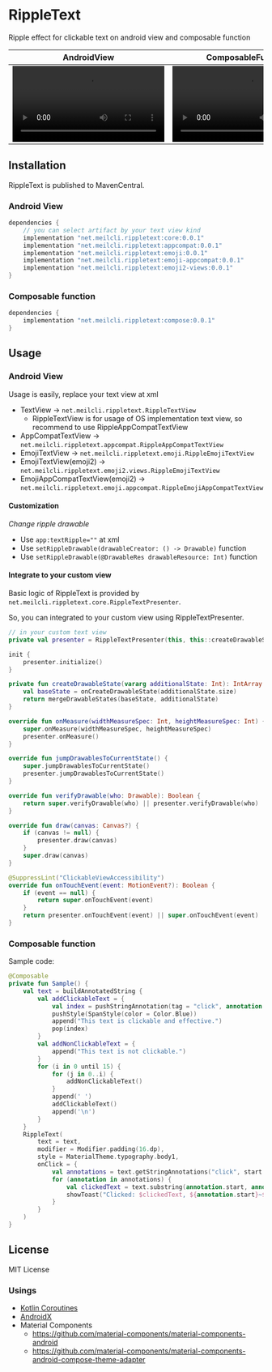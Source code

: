 # RippleText
Ripple effect for clickable text on android view and composable function

|AndroidView|ComposableFunction|
|:--:|:--:|
|<video src="https://user-images.githubusercontent.com/2821921/176992575-4cd57cde-9b54-455d-8734-462efba3c7f2.mp4" />|<video src="https://user-images.githubusercontent.com/2821921/176992580-090c9d8e-3762-4923-8c4c-7d870c164896.mp4" />|

## Installation
RippleText is published to MavenCentral.

### Android View
```groovy
dependencies {
    // you can select artifact by your text view kind
    implementation "net.meilcli.rippletext:core:0.0.1"
    implementation "net.meilcli.rippletext:appcompat:0.0.1"
    implementation "net.meilcli.rippletext:emoji:0.0.1"
    implementation "net.meilcli.rippletext:emoji-appcompat:0.0.1"
    implementation "net.meilcli.rippletext:emoji2-views:0.0.1"
}
```

### Composable function
```groovy
dependencies {
    implementation "net.meilcli.rippletext:compose:0.0.1"
}
```

## Usage
### Android View
Usage is easily, replace your text view at xml
- TextView -> `net.meilcli.rippletext.RippleTextView`
  - RippleTextView is for usage of OS implementation text view, so recommend to use RippleAppCompatTextView
- AppCompatTextView -> `net.meilcli.rippletext.appcompat.RippleAppCompatTextView`
- EmojiTextView -> `net.meilcli.rippletext.emoji.RippleEmojiTextView`
- EmojiTextView(emoji2) -> `net.meilcli.rippletext.emoji2.views.RippleEmojiTextView`
- EmojiAppCompatTextView(emoji2) -> `net.meilcli.rippletext.emoji.appcompat.RippleEmojiAppCompatTextView`

#### Customization
*Change ripple drawable*
- Use `app:textRipple=""` at xml
- Use `setRippleDrawable(drawableCreator: () -> Drawable)` function
- Use `setRippleDrawable(@DrawableRes drawableResource: Int)` function

#### Integrate to your custom view
Basic logic of RippleText is provided by `net.meilcli.rippletext.core.RippleTextPresenter`.

So, you can integrated to your custom view using RippleTextPresenter.

```kt
// in your custom text view
private val presenter = RippleTextPresenter(this, this::createDrawableState)

init {
    presenter.initialize()
}

private fun createDrawableState(vararg additionalState: Int): IntArray {
    val baseState = onCreateDrawableState(additionalState.size)
    return mergeDrawableStates(baseState, additionalState)
}

override fun onMeasure(widthMeasureSpec: Int, heightMeasureSpec: Int) {
    super.onMeasure(widthMeasureSpec, heightMeasureSpec)
    presenter.onMeasure()
}

override fun jumpDrawablesToCurrentState() {
    super.jumpDrawablesToCurrentState()
    presenter.jumpDrawablesToCurrentState()
}

override fun verifyDrawable(who: Drawable): Boolean {
    return super.verifyDrawable(who) || presenter.verifyDrawable(who)
}

override fun draw(canvas: Canvas?) {
    if (canvas != null) {
        presenter.draw(canvas)
    }
    super.draw(canvas)
}

@SuppressLint("ClickableViewAccessibility")
override fun onTouchEvent(event: MotionEvent?): Boolean {
    if (event == null) {
        return super.onTouchEvent(event)
    }
    return presenter.onTouchEvent(event) || super.onTouchEvent(event)
}
```

### Composable function
Sample code:
```kt
@Composable
private fun Sample() {
    val text = buildAnnotatedString {
        val addClickableText = {
            val index = pushStringAnnotation(tag = "click", annotation = "clickable")
            pushStyle(SpanStyle(color = Color.Blue))
            append("This text is clickable and effective.")
            pop(index)
        }
        val addNonClickableText = {
            append("This text is not clickable.")
        }
        for (i in 0 until 15) {
            for (j in 0..i) {
                addNonClickableText()
            }
            append(' ')
            addClickableText()
            append('\n')
        }
    }
    RippleText(
        text = text,
        modifier = Modifier.padding(16.dp),
        style = MaterialTheme.typography.body1,
        onClick = {
            val annotations = text.getStringAnnotations("click", start = it, end = it)
            for (annotation in annotations) {
                val clickedText = text.substring(annotation.start, annotation.end)
                showToast("Clicked: $clickedText, ${annotation.start}~${annotation.end}")
            }
        }
    )
}
```

## License
MIT License

### Usings
- [Kotlin Coroutines](https://github.com/Kotlin/kotlinx.coroutines)
- [AndroidX](https://github.com/androidx/androidx)
- Material Components
  - https://github.com/material-components/material-components-android
  - https://github.com/material-components/material-components-android-compose-theme-adapter